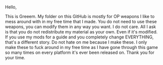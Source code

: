 
                              

Hello,


  This is Greeem.
  My folder on this GitHub is mostly for OP weapons I like to mess around with in my free time that I made. You do not need to use these     weapons, you can modify them in any way you want. I do not care.
  All I ask is that you do not redistribute my material as your own. Even if it's modified. If you use my mods for a guide and you           completely change EVERYTHING, that's a different story. Do not hate on me because I make these. I only make these to fuck around in my     free time as I have gone through this game so many times on every platform it's ever been released on.
  Thank you for your time.



